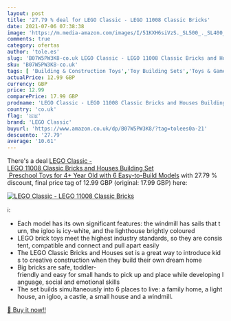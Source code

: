 ```yaml
---
layout: post
title: '27.79 % deal for LEGO Classic - LEGO 11008 Classic Bricks'
date: 2021-07-06 07:38:38
image: 'https://m.media-amazon.com/images/I/51KXH6siVzS._SL500_._SL400_.jpg'
comments: true
category: ofertas
author: 'tole.es'
slug: 'B07W5PW3K8-co.uk LEGO Classic - LEGO 11008 Classic Bricks and Houses...'
sku: 'B07W5PW3K8-co.uk'
tags: [ 'Building & Construction Toys','Toy Building Sets','Toys & Games','Toys Store','lego','lego classic', ]
actualPrice: 12.99 GBP
currency: GBP
price: 12.99
comparePrice: 17.99 GBP
prodname: 'LEGO Classic - LEGO 11008 Classic Bricks and Houses Building Set  Preschool Toys for 4+ Year Old with 6 Easy-to-Build Models'
country: 'co.uk'
flag: '🇬🇧'
brand: 'LEGO Classic'
buyurl: 'https://www.amazon.co.uk/dp/B07W5PW3K8/?tag=tolees0a-21'
descuento: '27.79'
average: '10.61'
---
```


There's a deal [LEGO Classic - LEGO 11008 Classic Bricks and Houses Building Set  Preschool Toys for 4+ Year Old with 6 Easy-to-Build Models](https://www.amazon.co.uk/dp/B07W5PW3K8/?tag=tolees0a-21)  with  27.79 % discount, final price tag of  12.99 GBP (original: 17.99 GBP) here:

[![LEGO Classic - LEGO 11008 Classic Bricks](https://m.media-amazon.com/images/I/51KXH6siVzS._SL500_._SL400_.jpg)](https://www.amazon.co.uk/dp/B07W5PW3K8/?tag=tolees0a-21)

ℹ️:

- Each model has its own significant features: the windmill has sails that turn, the igloo is icy-white, and the lighthouse brightly coloured
- LEGO brick toys meet the highest industry standards, so they are consistent, compatible and connect and pull apart easily
- The LEGO Classic Bricks and Houses set is a great way to introduce kids to creative construction when they build their own dream home
- Big bricks are safe, toddler-friendly and easy for small hands to pick up and place while developing language, social and emotional skills
- The set builds simultaneously into 6 places to live: a family home, a lighthouse, an igloo, a castle, a small house and a windmill.

[🛒 Buy it now!!](https://www.amazon.co.uk/dp/B07W5PW3K8/?tag=tolees0a-21)
